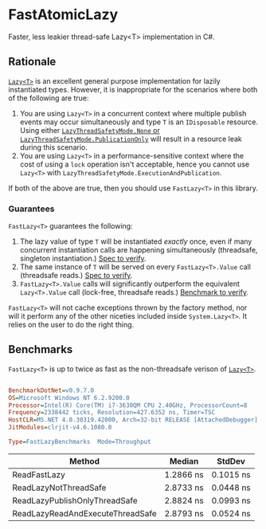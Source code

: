# FastAtomicLazy

Faster, less leakier thread-safe Lazy&lt;T&gt; implementation in C#.

## Rationale
[`Lazy<T>`](https://msdn.microsoft.com/en-us/library/dd642331.aspx) is an excellent general purpose implementation for lazily instantiated types. However, it is inappropriate for the scenarios where both of the following are true:

1. You are using `Lazy<T>` in a concurrent context where multiple publish events may occur simultaneously and type `T` is an `IDisposable` resource. Using either [`LazyThreadSafetyMode.None` or `LazyThreadSafetyMode.PublicationOnly`](https://msdn.microsoft.com/en-us/library/system.threading.lazythreadsafetymode.aspx) will result in a resource leak during this scenario.
2. You are using `Lazy<T>` in a performance-sensitive context where the cost of using a `lock` operation isn't acceptable, hence you cannot use `Lazy<T>` with `LazyThreadSafetyMode.ExecutionAndPublication`.

If both of the above are true, then you should use `FastLazy<T>` in this library. 

### Guarantees
`FastLazy<T>` guarantees the following:

1. The lazy value of type `T` will be instantiated *exactly* once, even if many concurrent instantiation calls are happening simultaneously (threadsafe, singleton instantiation.) [Spec to verify](https://github.com/Aaronontheweb/FastAtomicLazy/blob/master/FastAtomicLazy.Tests/FastAtomicLazySpecs.cs#L49).
2. The same instance of `T` will be served on every `FastLazy<T>.Value` call (threadsafe reads.) [Spec to verify](https://github.com/Aaronontheweb/FastAtomicLazy/blob/master/FastAtomicLazy.Tests/FastAtomicLazySpecs.cs#L34).
3. `FastLazy<T>.Value` calls will significantly outperform the equivalent `Lazy<T>.Value` call (lock-free, threadsafe reads.) [Benchmark to verify](https://github.com/Aaronontheweb/FastAtomicLazy/blob/master/FastAtomicLazy.Benchmarks/FastLazyBenchmarks.cs).

`FastLazy<T>` will not cache exceptions thrown by the factory method, nor will it perform any of the other niceties included inside `System.Lazy<T>`. It relies on the user to do the right thing.


## Benchmarks
`FastLazy<T>` is up to twice as fast as the non-threadsafe verison of [`Lazy<T>`](https://msdn.microsoft.com/en-us/library/dd642331.aspx).

```ini

BenchmarkDotNet=v0.9.7.0
OS=Microsoft Windows NT 6.2.9200.0
Processor=Intel(R) Core(TM) i7-3630QM CPU 2.40GHz, ProcessorCount=8
Frequency=2338442 ticks, Resolution=427.6352 ns, Timer=TSC
HostCLR=MS.NET 4.0.30319.42000, Arch=32-bit RELEASE [AttachedDebugger]
JitModules=clrjit-v4.6.1080.0

Type=FastLazyBenchmarks  Mode=Throughput  

```
|                           Method |    Median |    StdDev |
|--------------------------------- |---------- |---------- |
|                     ReadFastLazy | 1.2866 ns | 0.1015 ns |
|            ReadLazyNotThreadSafe | 2.8733 ns | 0.0448 ns |
|    ReadLazyPublishOnlyThreadSafe | 2.8824 ns | 0.0993 ns |
| ReadLazyReadAndExecuteThreadSafe | 2.8793 ns | 0.0524 ns |
